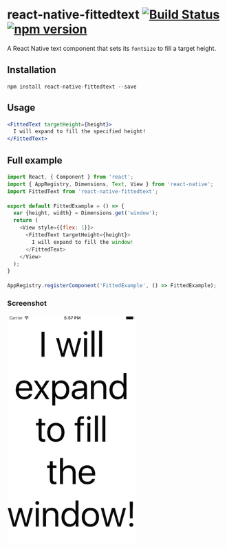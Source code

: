 # react-native-fittedtext [![Build Status](https://travis-ci.org/maxh/react-native-fittedtext.svg?branch=master)](https://travis-ci.org/maxh/react-native-fittedtext) [![npm version](https://badge.fury.io/js/react-native-fittedtext.svg)](https://badge.fury.io/js/react-native-fittedtext)

A React Native text component that sets its `fontSize` to fill a target height.

## Installation

```
npm install react-native-fittedtext --save
```

## Usage

```jsx
<FittedText targetHeight={height}>
  I will expand to fill the specified height!
</FittedText>
```

## Full example


```js
import React, { Component } from 'react';
import { AppRegistry, Dimensions, Text, View } from 'react-native';
import FittedText from 'react-native-fittedtext';

export default FittedExample = () => {
  var {height, width} = Dimensions.get('window');
  return (
    <View style={{flex: 1}}>
      <FittedText targetHeight={height}>
        I will expand to fill the window!
      </FittedText>
    </View>
  );
}

AppRegistry.registerComponent('FittedExample', () => FittedExample);
```

### Screenshot


![iOS Screenshot](/ios-screenshot.png)
